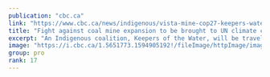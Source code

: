 ```yaml
---
publication: "cbc.ca"
link: "https://www.cbc.ca/news/indigenous/vista-mine-cop27-keepers-water-1.6641300"
title: "Fight against coal mine expansion to be brought to UN climate change conference | CBC News"
excerpt: "An Indigenous coalition, Keepers of the Water, will be travelling to Egypt to attend COP27 this November to raise awareness of the potential impacts of an Alberta coal mine expansion."
image: "https://i.cbc.ca/1.5651773.1594905192!/fileImage/httpImage/image.JPG_gen/derivatives/16x9_620/vista-bighorn-mining.JPG"
group: pro
rank: 17
---
```

